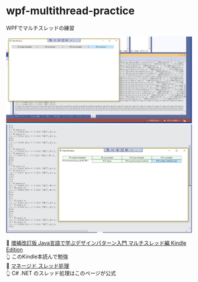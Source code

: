 # wpf-multithread-practice

WPFでマルチスレッドの練習  

![20211014blog3.png](./docs/img/20211014blog3.png)  
![20211015blog4.png](./docs/img/20211015blog4.png)  

📖 [増補改訂版 Java言語で学ぶデザインパターン入門 マルチスレッド編 Kindle Edition](https://www.amazon.co.jp/exec/obidos/ASIN/4797331623/aaaaab0c-22/ref=nosim/)  
👆 このKindle本読んで勉強  
📖 [マネージド スレッド処理](https://docs.microsoft.com/ja-jp/dotnet/standard/threading/)  
👆 C# .NET のスレッド処理はこのページが公式  
